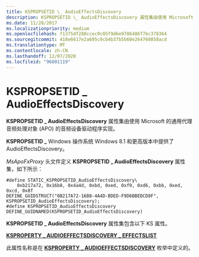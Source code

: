 ```yaml
---
title: KSPROPSETID \_ AudioEffectsDiscovery
description: KSPROPSETID \_ AudioEffectsDiscovery 属性集由使用 Microsoft 的通用代理音频处理对象 (APO) 的音频设备驱动程序实现。
ms.date: 11/28/2017
ms.localizationpriority: medium
ms.openlocfilehash: f1375df288ccec0c05f9d6e9786486f7bc378364
ms.sourcegitcommit: 418e6617e2a695c9cb4b37b5b60e264760858acd
ms.translationtype: MT
ms.contentlocale: zh-CN
ms.lasthandoff: 12/07/2020
ms.locfileid: "96801119"
---
```

# <a name="kspropsetid_audioeffectsdiscovery"></a>KSPROPSETID \_ AudioEffectsDiscovery


**KSPROPSETID \_ AudioEffectsDiscovery** 属性集由使用 Microsoft 的通用代理音频处理对象 (APO) 的音频设备驱动程序实现。

**KSPROPSETID \_** Windows 操作系统 Windows 8.1 和更高版本中提供了 AudioEffectsDiscovery。

*MsApoFxProxy* 头文件定义 **KSPROPSETID \_ AudioEffectsDiscovery** 属性集，如下所示：

``` syntax
#define STATIC_KSPROPSETID_AudioEffectsDiscovery\  
    0xb217a72, 0x16b8, 0x4a4d, 0xbd, 0xed, 0xf9, 0xd6, 0xbb, 0xed, 0xcd, 0x8f  
DEFINE_GUIDSTRUCT("0B217A72-16B8-4A4D-BDED-F9D6BBEDCD8F", KSPROPSETID_AudioEffectsDiscovery);  
#define KSPROPSETID_AudioEffectsDiscovery DEFINE_GUIDNAMED(KSPROPSETID_AudioEffectsDiscovery)
```

**KSPROPSETID \_ AudioEffectsDiscovery** 属性集包含以下 KS 属性。

[**KSPROPERTY \_ AUDIOEFFECTSDISCOVERY \_ EFFECTSLIST**](./ksproperty-audioeffectsdiscovery-effectslist.md)

此属性名称是在 [**KSPROPERTY \_ AUDIOEFFECTSDISCOVERY**](/windows/win32/api/msapofxproxy/ne-msapofxproxy-ksproperty_audioeffectsdiscovery) 枚举中定义的。

 

